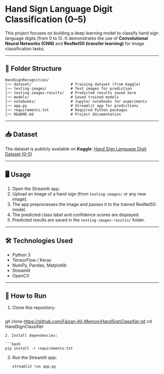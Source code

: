 # Hand Sign Language Digit Classification (0–5) 

This project focuses on building a deep learning model to classify hand sign language digits (from 0 to 5). It demonstrates the use of **Convolutional Neural Networks (CNN)** and **ResNet50 (transfer learning)** for image classification tasks.

---

## 📂 Folder Structure

```
HandSignRecognition/
│── dataset/                  # Training dataset (from Kaggle)
│── testing-images/           # Test images for prediction
│── testing-images-results/   # Predicted results saved here
│── models/                   # Saved trained models
│── notebooks/                # Jupyter notebooks for experiments
│── app.py                    # Streamlit app for predictions
│── requirements.txt          # Required Python packages
│── README.md                 # Project documentation
```

---

## 📥 Dataset

The dataset is publicly available on **Kaggle**:
[Hand Sign Language Digit Dataset (0–5)](https://www.kaggle.com/datasets/shivam1711/hand-sign-language-digit-dataset-for-0-5)

---

## 🖥 Usage

1. Open the Streamlit app.
2. Upload an image of a hand sign (from `testing-images/` or any new image).
3. The app preprocesses the image and passes it to the trained ResNet50 model.
4. The predicted class label and confidence scores are displayed.
5. Predicted results are saved in the `testing-images-results/` folder.

---

## 🛠 Technologies Used

* Python 3
* TensorFlow / Keras
* NumPy, Pandas, Matplotlib
* Streamlit
* OpenCV

---

## 🚀 How to Run

1. Clone this repository:

   ```bash
  git clone https://github.com/Faizan-Ali-Memon/HandSignClassifier.git
  cd HandSignClassifier

   ```
2. Install dependencies:

   ```bash
   pip install -r requirements.txt
   ```
3. Run the Streamlit app:

   ```bash
   streamlit run app.py
   ```
